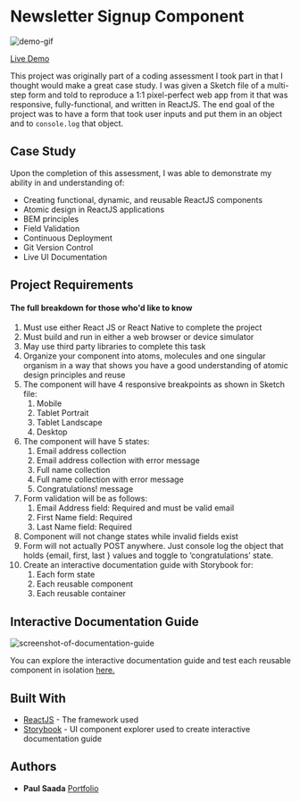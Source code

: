 # Newsletter Signup Component

![demo-gif](https://user-images.githubusercontent.com/26423160/69489089-7661b780-0e41-11ea-9df9-3504f5d124ac.gif)

[Live Demo](https://nifty-jang-8d4b7c.netlify.com/)

This project was originally part of a coding assessment I took part in that I thought would make a great case study. I was given a Sketch file of a multi-step form and told to reproduce a 1:1 pixel-perfect web app from it that was responsive, fully-functional, and written in ReactJS. The end goal of the project was to have a form that took user inputs and put them in an object and to `console.log` that object.

## Case Study

Upon the completion of this assessment, I was able to demonstrate my ability in and understanding of:
* Creating functional, dynamic, and reusable ReactJS components
* Atomic design in ReactJS applications
* BEM principles
* Field Validation
* Continuous Deployment
* Git Version Control
* Live UI Documentation

## Project Requirements
#### The full breakdown for those who'd like to know

1. Must use either React JS or React Native to complete the project 
2. Must build and run in either a web browser or device simulator 
3. May use third party libraries to complete this task 
4. Organize your component into atoms, molecules and one singular organism in a way that shows you have a good understanding of atomic design principles and reuse
5. The component will have 4 responsive breakpoints as shown in Sketch file:
	1. Mobile 
	2. Tablet Portrait 
	3. Tablet Landscape
	4. Desktop
6. The component will have 5 states: 
	1. Email address collection 
	2. Email address collection with error message 
	3. Full name collection 
	4. Full name collection with error message
	5. Congratulations! message
7. Form validation will be as follows: 
	1. Email Address field: Required and must be valid email
	2. First Name field: Required 
	3. Last Name field: Required 
8. Component will not change states while invalid fields exist 
9. Form will not actually POST anywhere. Just console log the object that holds {email, first, last } values and toggle to ‘congratulations’ state.
10. Create an interactive documentation guide with Storybook for:
	1. Each form state
	2. Each reusable component
	3. Each reusable container

## Interactive Documentation Guide

![screenshot-of-documentation-guide](https://user-images.githubusercontent.com/26423160/69489388-7e235b00-0e45-11ea-9dab-86c9bf0b6641.png)

You can explore the interactive documentation guide and test each reusable component in isolation [here.](https://jovial-shockley-68dfcb.netlify.com)

## Built With

* [ReactJS](https://reactjs.org/) - The framework used
* [Storybook](https://storybook.js.org/) - UI component explorer used to create interactive documentation guide


## Authors

* **Paul Saada** [Portfolio](https://paulsaada.com)
